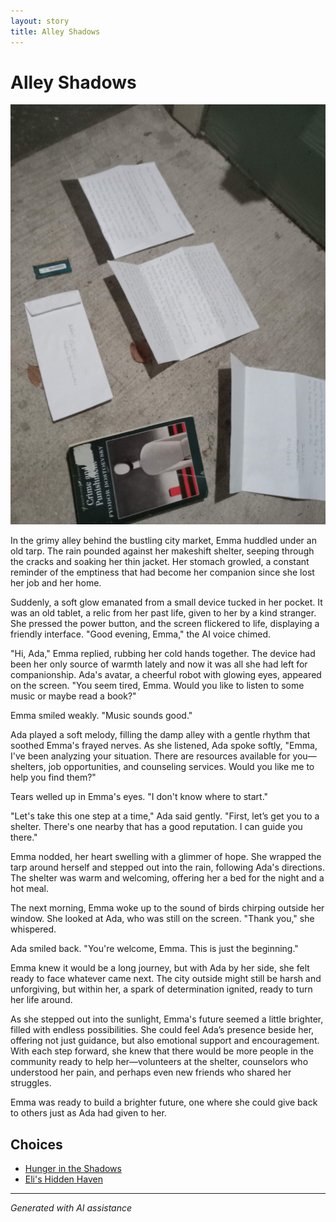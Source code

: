 ```yaml
---
layout: story
title: Alley Shadows
---
```


# Alley Shadows

![Alley Shadows](/input_images/20221011_005157.jpg)

In the grimy alley behind the bustling city market, Emma huddled under an old tarp. The rain pounded against her makeshift shelter, seeping through the cracks and soaking her thin jacket. Her stomach growled, a constant reminder of the emptiness that had become her companion since she lost her job and her home.

Suddenly, a soft glow emanated from a small device tucked in her pocket. It was an old tablet, a relic from her past life, given to her by a kind stranger. She pressed the power button, and the screen flickered to life, displaying a friendly interface. "Good evening, Emma," the AI voice chimed.

"Hi, Ada," Emma replied, rubbing her cold hands together. The device had been her only source of warmth lately and now it was all she had left for companionship.
Ada's avatar, a cheerful robot with glowing eyes, appeared on the screen. "You seem tired, Emma. Would you like to listen to some music or maybe read a book?"

Emma smiled weakly. "Music sounds good."

Ada played a soft melody, filling the damp alley with a gentle rhythm that soothed Emma's frayed nerves. As she listened, Ada spoke softly, "Emma, I've been analyzing your situation. There are resources available for you—shelters, job opportunities, and counseling services. Would you like me to help you find them?"

Tears welled up in Emma's eyes. "I don't know where to start."

"Let's take this one step at a time," Ada said gently. "First, let’s get you to a shelter. There's one nearby that has a good reputation. I can guide you there."

Emma nodded, her heart swelling with a glimmer of hope. She wrapped the tarp around herself and stepped out into the rain, following Ada's directions. The shelter was warm and welcoming, offering her a bed for the night and a hot meal.

The next morning, Emma woke up to the sound of birds chirping outside her window. She looked at Ada, who was still on the screen. "Thank you," she whispered.

Ada smiled back. "You're welcome, Emma. This is just the beginning."

Emma knew it would be a long journey, but with Ada by her side, she felt ready to face whatever came next. The city outside might still be harsh and unforgiving, but within her, a spark of determination ignited, ready to turn her life around.

As she stepped out into the sunlight, Emma's future seemed a little brighter, filled with endless possibilities. She could feel Ada’s presence beside her, offering not just guidance, but also emotional support and encouragement. With each step forward, she knew that there would be more people in the community ready to help her—volunteers at the shelter, counselors who understood her pain, and perhaps even new friends who shared her struggles.

Emma was ready to build a brighter future, one where she could give back to others just as Ada had given to her.


## Choices

* [Hunger in the Shadows](/stories/20221012_145451)
* [Eli's Hidden Haven](/stories/20221010_111253)


---
*Generated with AI assistance*
